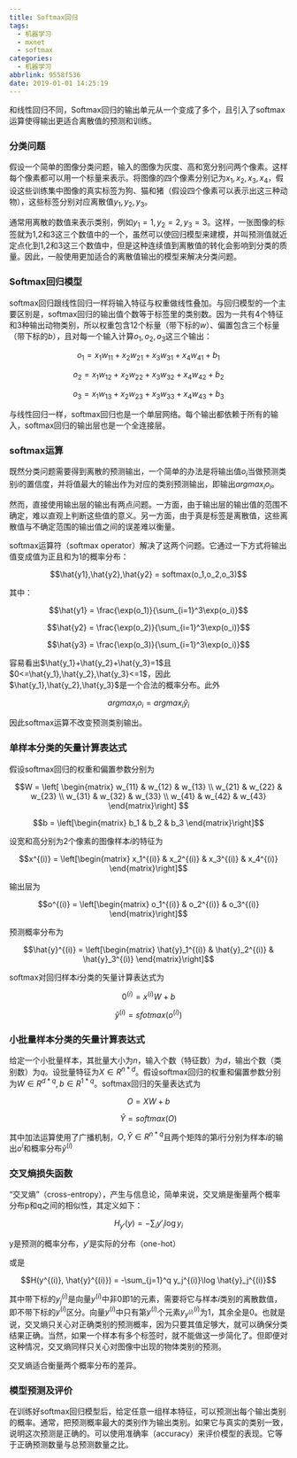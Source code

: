 ```yaml
---
title: Softmax回归
tags:
  - 机器学习
  - mxnet
  - softmax
categories:
  - 机器学习
abbrlink: 9558f536
date: 2019-01-01 14:25:19
---
```


和线性回归不同，Softmax回归的输出单元从一个变成了多个，且引入了softmax运算使得输出更适合离散值的预测和训练。

### 分类问题

假设一个简单的图像分类问题，输入的图像为灰度、高和宽分别问两个像素。这样每个像素都可以用一个标量来表示。将图像的四个像素分别记为$x_1,x_2,x_3,x_4$，假设这些训练集中图像的真实标签为狗、猫和猪（假设四个像素可以表示出这三种动物），这些标签分别对应离散值$y_1,y_2,y_3$。

通常用离散的数值来表示类别，例如$y_1=1,y_2=2,y_3=3$。这样，一张图像的标签就为1,2和3这三个数值中的一个，虽然可以使回归模型来建模，并叫预测值就近定点化到1,2和3这三个数值中，但是这种连续值到离散值的转化会影响到分类的质量。因此，一般使用更加适合的离散值输出的模型来解决分类问题。

### Softmax回归模型

softmax回归跟线性回归一样将输入特征与权重做线性叠加。与回归模型的一个主要区别是，softmax回归的输出值个数等于标签里的类别数。因为一共有4个特征和3种输出动物类别，所以权重包含12个标量（带下标的$w$）、偏置包含三个标量（带下标的$b$），且对每一个输入计算$o_1,o_2,o_3$这三个输出：

$$o_1 = x_1w_{11}+x_2w_{21}+x_3w_{31}+x_4w_{41}+b_1$$

$$o_2 = x_1w_{12}+x_2w_{22}+x_3w_{32}+x_4w_{42}+b_2$$

$$o_3 = x_1w_{13}+x_2w_{23}+x_3w_{33}+x_4w_{43}+b_3$$

与线性回归一样，softmax回归也是一个单层网络。每个输出都依赖于所有的输入，softmax回归的输出层也是一个全连接层。

### softmax运算

既然分类问题需要得到离散的预测输出，一个简单的办法是将输出值$o_i$当做预测类别$i$的置信度，并将值最大的输出作为对应的类别预测输出，即输出$argmax_io_i$。

然而，直接使用输出层的输出有两点问题。一方面，由于输出层的输出值的范围不确定，难以直观上判断这些值的意义。另一方面，由于真是标签是离散值，这些离散值与不确定范围的输出值之间的误差难以衡量。

softmax运算符（softmax operator）解决了这两个问题。它通过一下方式将输出值变成值为正且和为1的概率分布：

$$\hat{y1},\hat{y2},\hat{y2} = softmax(o_1,o_2,o_3)$$

其中：

$$\hat{y1} = \frac{\exp(o_1)}{\sum_{i=1}^3\exp(o_i)}$$

$$\hat{y2} = \frac{\exp(o_2)}{\sum_{i=1}^3\exp(o_i)}$$

$$\hat{y3} = \frac{\exp(o_3)}{\sum_{i=1}^3\exp(o_i)}$$

容易看出$\hat{y_1}+\hat{y_2}+\hat{y_3}=1$且$0<=\hat{y_1},\hat{y_2},\hat{y_3}<=1$，因此$\hat{y_1},\hat{y_2},\hat{y_3}$是一个合法的概率分布。此外

$$argmax_io_i=argmax_i\hat{y}_i$$

因此softmax运算不改变预测类别输出。

### 单样本分类的矢量计算表达式

假设softmax回归的权重和偏置参数分别为

$$W = \left[
\begin{matrix}
w_{11} & w_{12} & w_{13} \\ 
w_{21} & w_{22} & w_{23} \\ 
w_{31} & w_{32} & w_{33} \\ 
w_{41} & w_{42} & w_{43}
\end{matrix}\right] $$

$$b = \left[\begin{matrix} b_1 & b_2 & b_3 \end{matrix}\right]$$

设宽和高分别为2个像素的图像样本$i$的特征为

$$x^{(i)} = \left[\begin{matrix} x_1^{(i)} & x_2^{(i)} & x_3^{(i)} & x_4^{(i)} \end{matrix}\right]$$

输出层为

$$o^{(i)} = \left[\begin{matrix} o_1^{(i)} & o_2^{(i)} & o_3^{(i)} \end{matrix}\right]$$

预测概率分布为

$$\hat{y}^{(i)} = \left[\begin{matrix} \hat{y}_1^{(i)} & \hat{y}_2^{(i)} & \hat{y}_3^{(i)} \end{matrix}\right]$$

softmax对回归样本$i$分类的矢量计算表达式为

$$0^{(i)} = x^{(i)}W + b$$

$$\hat{y}^{(i)} = sfotmax(o^{(i)})$$

### 小批量样本分类的矢量计算表达式

给定一个小批量样本，其批量大小为$n$，输入个数（特征数）为$d$，输出个数（类别数）为$q$。设批量特征为$X \in R^{n*d}$。假设softmax回归的权重和偏置参数分别为$W \in R^{d*q}, b \in R^{1*q}$。softmax回归的矢量表达式为

$$O = XW + b$$

$$\hat{Y} = softmax(O)$$

其中加法运算使用了广播机制，$O,\hat{Y} \in R^{n*q}$且两个矩阵的第$i$行分别为样本$i$的输出$o^{i}$和概率分布$\hat{y}^{(i)}$

### 交叉熵损失函数

“交叉熵”（cross-entropy），产生与信息论，简单来说，交叉熵是衡量两个概率分布p和q之间的相似性，其定义如下：

$$ H_{y'}(y) = -\sum_i{y'_i\log y_i} $$

y是预测的概率分布，$y'$是实际的分布（one-hot）

或是

$$H(y^{(i)}, \hat{y}^{(i)}) = -\sum_{j=1}^q y_j^{(i)}\log \hat{y}_j^{(i)}$$

其中带下标的$y_j^{(i)}$是向量$y^{(i)}$中非0即1的元素，需要将它与样本$i$类别的离散数值，即不带下标的$y^{(i)}$区分。向量$y^{(i)}$中只有第$y^{(i)}$个元素$y^{(i)}_{y^{(i)}}$为1，其余全是0。也就是说，交叉熵只关心对正确类别的预测概率，因为只要其值足够大，就可以确保分类结果正确。当然，如果一个样本有多个标签时，就不能做这一步简化了。但即便对这种情况，交叉熵同样只关心对图像中出现的物体类别的预测。

交叉熵适合衡量两个概率分布的差异。

### 模型预测及评价

在训练好softmax回归模型后，给定任意一组样本特征，可以预测出每个输出类别的概率。通常，把预测概率最大的类别作为输出类别。如果它与真实的类别一致，说明这次预测是正确的。可以使用准确率（accuracy）来评价模型的表现。它等于正确预测数量与总预测数量之比。